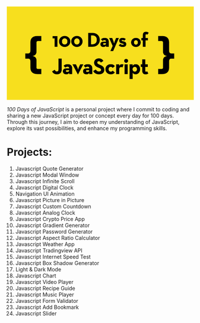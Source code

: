 ![100 Days of Javascript](100-days-of-javascript.png)

_100 Days of JavaScript_ is a personal project where I commit to coding and sharing a new JavaScript project or concept every day for 100 days. Through this journey, I aim to deepen my understanding of JavaScript, explore its vast possibilities, and enhance my programming skills.

# Projects:

1. Javascript Quote Generator
2. Javascript Modal Window
3. Javascript Infinite Scroll
4. Javascript Digital Clock
5. Navigation UI Animation
6. Javascript Picture in Picture
7. Javascript Custom Countdown
8. Javascript Analog Clock
9. Javascript Crypto Price App
10. Javascript Gradient Generator
11. Javascript Password Generator
12. Javascript Aspect Ratio Calculator
13. Javascript Weather App
14. Javascript Tradingview API
15. Javascript Internet Speed Test
16. Javascript Box Shadow Generator
17. Light & Dark Mode
18. Javascript Chart
19. Javascript Video Player
20. Javascript Recipe Guide
21. Javascript Music Player
22. Javascript Form Validator
23. Javascript Add Bookmark
24. Javascript Slider
